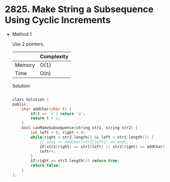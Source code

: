 # 2825. Make String a Subsequence Using Cyclic Increments
- Method 1

    Use 2 pointers.

    | |   Complexity  |
    | ----------- | ----------- | 
    |  Memory     | O(1) | 
    |      Time       |  O(n) | 


    Solution:

    ``` h

    class Solution {
    public:
        char addChar(char t) {
            if(t == 'z') return 'a';
            return t + 1;
        }
        bool canMakeSubsequence(string str1, string str2) {
            int left = 0, right = 0;
            while(right < str2.length() && left < str1.length()) {
                // cout << addChar(str1[left]) << endl;
                if(str2[right] == str1[left] || str2[right] == addChar(str1[left])) right++;
                left++;
            }
            if(right == str2.length()) return true;
            return false;
        }
    };

    ```

<!-- - Method 2

    This is another method.

    | |   Complexity  |
    | ----------- | ----------- | 
    |  Memory     | O(n) | 
    |      Time       |  O(n) | 


    Solution:

    ``` h



    ```

- Additional Knowledge:
       
    Here are some additional knowledge.



<br> -->